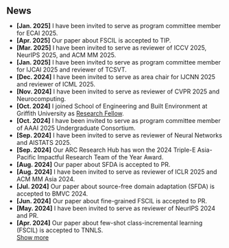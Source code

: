 <h1 id="news"></h1>

<h2 style="margin: 60px 0px 10px;">News</h2>

<ul>
<li><strong>[Jan. 2025]</strong> I have been invited to serve as program committee member for ECAI 2025.</li>
<li><strong>[Apr. 2025]</strong> Our paper about FSCIL is accepted to TIP.</li>
<li><strong>[Mar. 2025]</strong> I have been invited to serve as reviewer of ICCV 2025, NeurIPS 2025, and ACM MM 2025.</li>
<li><strong>[Jan. 2025]</strong> I have been invited to serve as program committee member for IJCAI 2025 and reviewer of TCSVT.</li>
<li><strong>[Dec. 2024]</strong> I have been invited to serve as area chair for IJCNN 2025 and reviewer of ICML 2025.</li>
<li><strong>[Nov. 2024]</strong> I have been invited to serve as reviewer of CVPR 2025 and Neurocomputing.</li>
<li><strong>[Oct. 2024]</strong> I joined School of Engineering and Built Environment at Griffith University as <a href="https://experts.griffith.edu.au/24217-zicheng-pan">Research Fellow</a>.</li>
<li><strong>[Oct. 2024]</strong> I have been invited to serve as program committee member of AAAI 2025 Undergraduate Consortium.</li>
<li><strong>[Sep. 2024]</strong> I have been invited to serve as reviewer of Neural Networks and AISTATS 2025.</li>
<li><strong>[Sep. 2024]</strong> Our ARC Research Hub has won the 2024 Triple-E Asia-Pacific Impactful Research Team of the Year Award.</li>
<li><strong>[Aug. 2024]</strong> Our paper about SFDA is accepted to PR.</li>
<li><strong>[Aug. 2024]</strong> I have been invited to serve as reviewer of ICLR 2025 and ACM MM Asia 2024.</li>
<li><strong>[Jul. 2024]</strong> Our paper about source-free domain adaptation (SFDA) is accepted to BMVC 2024.</li>
<li><strong>[Jun. 2024]</strong> Our paper about fine-grained FSCIL is accepted to PR.</li>
<li><strong>[May. 2024]</strong> I have been invited to serve as reviewer of NeurIPS 2024 and PR.</li>
<li><strong>[Apr. 2024]</strong> Our paper about few-shot class-incremental learning (FSCIL) is accepted to TNNLS.</li>
<a href="javascript:toggleVisibility('newsmore')" id="toggleButton">Show more</a>
<div id="newsmore" style="display:none">
<li><strong>[Feb. 2024]</strong> I have been invited to serve as reviewer of ACM MM 2024, ICME 2024 and TNNLS.</li>
<li><strong>[Jan. 2024]</strong> Our paper about anomaly detection on power grid is accepted to TIA.</li>
<li><strong>[Jan. 2024]</strong> Our paper about Lie algebra enabled ultra-FGVC is accepted to TNNLS.</li>
<li><strong>[Dec. 2023]</strong> I have been invited to serve as reviewer of CVPR 2024.</li>
<li><strong>[Jun. 2023]</strong> Our ARC Research Hub has won the 2023 Triple-E Global Innovation and Entrepreneurship Team of the Year (Rising Star) Award.</li>
<li><strong>[Oct. 2022]</strong> Our paper about incremental learning on ultra-FGVC is accepted to WACV.</li>
<li><strong>[Sep. 2021]</strong> Our paper about fine-grained classification is accepted to DICTA.</li>
<li><strong>[Dec. 2020]</strong> Our paper about frequency response analysis of modern air conditioners is accepted to TSG.</li>
<li><strong>[Nov. 2019]</strong> Our paper is accepted to ROBIO as an oral presentation paper.</li>

</div>

</ul>

<script>
  function toggleVisibility(id) {
    var element = document.getElementById(id);
    var button = document.getElementById('toggleButton');
    if (element.style.display === 'none') {
      element.style.display = 'block';
      button.innerText = 'Show less';
    } else {
      element.style.display = 'none';
      button.innerText = 'Show more';
    }
  }
</script>